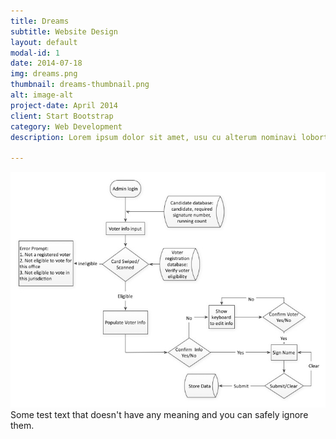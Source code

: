 ```yaml
---
title: Dreams
subtitle: Website Design
layout: default
modal-id: 1
date: 2014-07-18
img: dreams.png
thumbnail: dreams-thumbnail.png
alt: image-alt
project-date: April 2014
client: Start Bootstrap
category: Web Development
description: Lorem ipsum dolor sit amet, usu cu alterum nominavi lobortis. At duo novum diceret. Tantas apeirian vix et, usu sanctus postulant inciderint ut, populo diceret necessitatibus in vim. Cu eum dicam feugiat noluisse.

---
```


![iPetitioner flowchart signature petition for prospective candidates](img/portfolio/Pollchief/iPetitioner_Flowchart_Signature_petition_for_prospective_candidates.jpg)
Some test text that doesn't have any meaning and you can safely ignore them.
